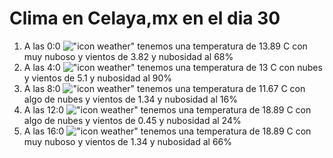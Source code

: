 # Clima en Celaya,mx en el dia 30

1. A las 0:0 !["icon weather"](http://openweathermap.org/img/w/04n.png) tenemos una temperatura de 13.89 C con muy nuboso y  vientos de 3.82 y nubosidad al 68%
1. A las 4:0 !["icon weather"](http://openweathermap.org/img/w/04n.png) tenemos una temperatura de 13 C con nubes y  vientos de 5.1 y nubosidad al 90%
1. A las 8:0 !["icon weather"](http://openweathermap.org/img/w/02d.png) tenemos una temperatura de 11.67 C con algo de nubes y  vientos de 1.34 y nubosidad al 16%
1. A las 12:0 !["icon weather"](http://openweathermap.org/img/w/02d.png) tenemos una temperatura de 18.89 C con algo de nubes y  vientos de 0.45 y nubosidad al 24%
1. A las 16:0 !["icon weather"](http://openweathermap.org/img/w/04d.png) tenemos una temperatura de 18.89 C con muy nuboso y  vientos de 1.34 y nubosidad al 66%
